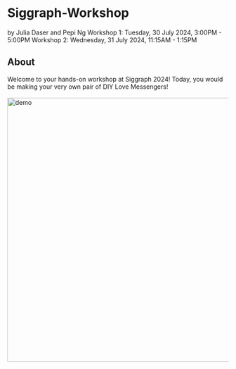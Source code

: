 # Siggraph-Workshop
by Julia Daser and Pepi Ng
Workshop 1: Tuesday, 30 July 2024, 3:00PM - 5:00PM
Workshop 2: Wednesday, 31 July 2024, 11:15AM - 1:15PM

## About 
Welcome to your hands-on workshop at Siggraph 2024! Today, you would be making your very own pair of DIY Love Messengers! 
<br>
<br>
<img src="Media/gif.gif" alt="demo" width="600"/>
